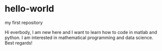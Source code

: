# hello-world
my first repository

Hi everbody,
I am new here and I want to learn how to code in matlab and python. I am interested in mathematical programming and data science.
Best regards!
